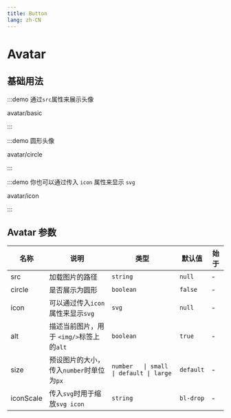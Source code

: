 ```yaml
---
title: Button
lang: zh-CN
---
```


# Avatar

<script setup>
const demos = import.meta.globEager('../../../demos/panda-ui/avatar/*/*.vue')
</script>

## 基础用法

:::demo 通过`src`属性来展示头像

avatar/basic

:::

:::demo 圆形头像

avatar/circle

:::

:::demo 你也可以通过传入 `icon` 属性来显示 `svg`

avatar/icon

:::

## Avatar 参数

| 名称      | 说明                                     | 类型                                        | 默认值    | 始于 |
| --------- | ---------------------------------------- | ------------------------------------------- | --------- | ---- |
| src       | 加载图片的路径                           | `string`                                    | `null`    | -    |
| circle    | 是否展示为圆形                           | `boolean`                                   | `false`   | -    |
| icon      | 可以通过传入`icon` 属性来显示`svg`       | `svg`                                       | `null`    | -    |
| alt       | 描述当前图片，用于 `<img/>`标签上的`alt` | `boolean`                                   | `true`    | -    |
| size      | 预设图片的大小，传入`number`时单位为`px` | `number   \| small     \| default \| large` | `default` | -    |
| iconScale | 传入`svg`时用于缩放`svg icon`            | `string`                                    | `bl-drop` | -    |

